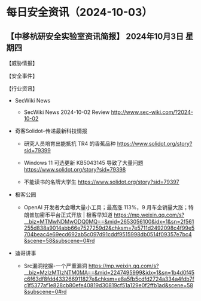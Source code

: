 # 每日安全资讯（2024-10-03）

【中移杭研安全实验室资讯简报】
2024年10月3日 星期四
---------------------------
【威胁情报】

【安全事件】

【行业资讯】

- SecWiki News
  - SecWiki News 2024-10-02 Review
http://www.sec-wiki.com/?2024-10-02

- 奇客Solidot–传递最新科技情报
  - 研究人员培育出能抵抗 TR4 的香蕉品种
https://www.solidot.org/story?sid=79399

  - Windows 11 可选更新 KB5043145 导致了大量问题
https://www.solidot.org/story?sid=79398

  - 不能读书的名牌大学生
https://www.solidot.org/story?sid=79397

- 极客公园
  - OpenAI 开发者大会曝大量小工具；最高涨 113%，9 月车企销量大涨；特朗普加密币平台正式开放 | 极客早知道
https://mp.weixin.qq.com/s?__biz=MTMwNDMwODQ0MQ==&mid=2653056100&idx=1&sn=2f561255d838a9014abb66e7527259d2&chksm=7e5711d2492098c4f99e5704beac4e69ecd692ab5c097d91cddf9515998db0514f09357e7bc4&scene=58&subscene=0#rd

- 迪哥讲事
  - Src漏洞挖掘-一个严重漏洞
https://mp.weixin.qq.com/s?__biz=MzIzMTIzNTM0MA==&mid=2247495999&idx=1&sn=1b4d0f45c6f63df8fdd433266911827e&chksm=e8a5fb5cdfd2724a334a4fdb7fc1f5377af1e828cb80efe40819d30819cf51a129e0f2ffb1ad&scene=58&subscene=0#rd

